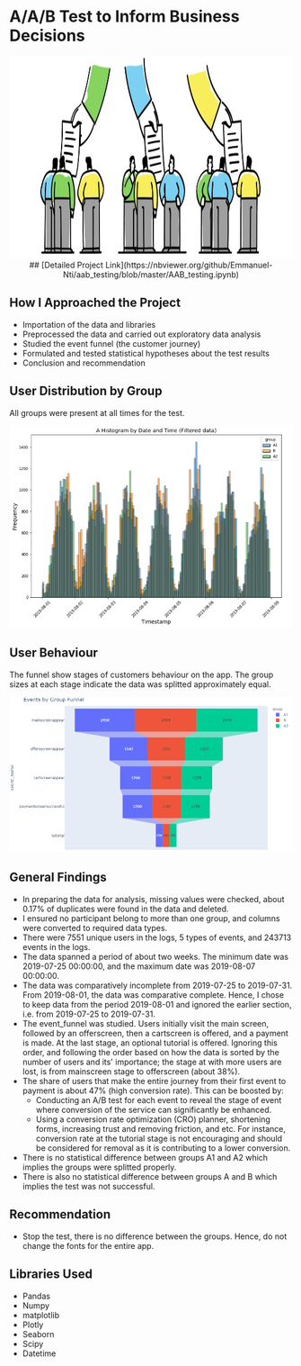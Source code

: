 # A/A/B Test to Inform Business Decisions
<p align ="center">
   <img src = "image/aaab.jpg" width="1000" 
     height="360" /p>
## [Detailed Project Link](https://nbviewer.org/github/Emmanuel-Nti/aab_testing/blob/master/AAB_testing.ipynb)

## How I Approached the Project
- Importation of the data and libraries
- Preprocessed the data and carried out exploratory data analysis 
- Studied the event funnel (the customer journey)
- Formulated and tested statistical hypotheses about the test results
- Conclusion and recommendation

## User Distribution by Group
All groups were present at all times for the test.
 <p align ="center">
   <img src = "image/group distribution.PNG">
 </p>
 
## User Behaviour
The funnel show stages of customers behaviour on the app. The group sizes at each stage indicate the data was splitted approximately equal.
<p align ="center">
   <img src = "image/customerjourney.png">
 </p>
 
## General Findings
- In preparing the data for analysis, missing values were checked, about 0.17% of duplicates were found in the data and deleted. 
- I ensured no participant belong to more than one group, and columns were converted to required data types.
- There were 7551 unique users in the logs, 5 types of events, and 243713 events in the logs.
- The data spanned a period of about two weeks. The minimum date was 2019-07-25 00:00:00, and the maximum date was 2019-08-07 00:00:00.
- The data was comparatively incomplete from 2019-07-25 to 2019-07-31. From 2019-08-01, the data was comparative complete. Hence, I chose to keep data from the period 2019-08-01 and ignored the earlier section, i.e. from 2019-07-25 to 2019-07-31.
- The event_funnel was studied. Users initially visit the main screen, followed by an offerscreen, then a cartscreen is offered, and a payment is made. At the last stage, an optional tutorial is offered. Ignoring this order, and following the order based on how the data is sorted by the number of users and its' importance; the stage at with more users are lost, is from mainscreen stage to offerscreen (about 38%).
- The share of users that make the entire journey from their first event to payment is about 47% (high conversion rate). This can be boosted by:
  - Conducting an A/B test for each event to reveal the stage of event where conversion of the service can significantly be enhanced.
  - Using a conversion rate optimization (CRO) planner, shortening forms, increasing trust and removing friction, and etc. For instance, conversion rate at the tutorial stage is not encouraging and should be considered for removal as it is contributing to a lower conversion.
- There is no statistical difference between groups A1 and A2 which implies the groups were splitted properly.
- There is also no statistical difference between groups A and B which implies the test was not successful.

## Recommendation
-  Stop the test, there is no difference between the groups. Hence, do not change the fonts for the entire app.

## Libraries Used
- Pandas 
- Numpy 
- matplotlib
- Plotly 
- Seaborn
- Scipy
- Datetime  

